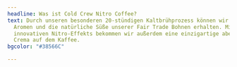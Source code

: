 ```yaml
---
headline: Was ist Cold Crew Nitro Coffee?
text: Durch unseren besonderen 20-stündigen Kaltbrühprozess können wir besonders viele
  Aromen und die natürliche Süße unserer Fair Trade Bohnen erhalten. Mit Hilfe des
  innovativen Nitro-Effekts bekommen wir außerdem eine einzigartige aber natürlich
  Crema auf dem Kaffee.
bgcolor: "#38566C"

---
```


